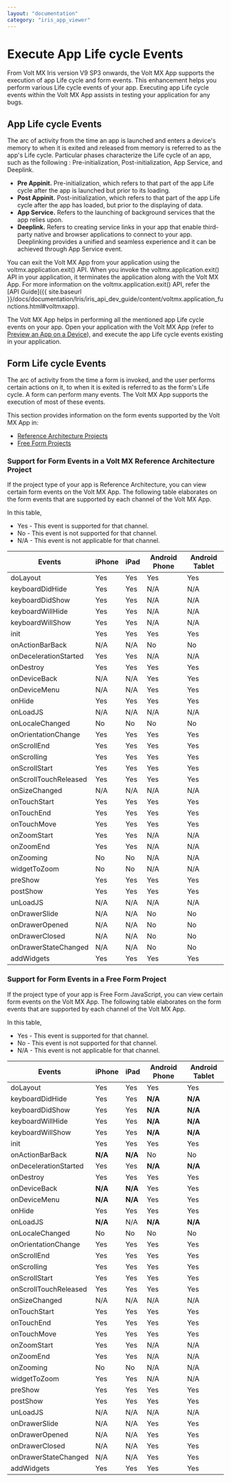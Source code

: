```yaml
---
layout: "documentation"
category: "iris_app_viewer"
---
```


# Execute App Life cycle Events

From Volt MX Iris version V9 SP3 onwards, the Volt MX App supports the execution of app Life cycle and form events. This enhancement helps you perform various Life cycle events of your app. Executing app Life cycle events within the Volt MX App assists in testing your application for any bugs.

## App Life cycle Events

The arc of activity from the time an app is launched and enters a device's memory to when it is exited and released from memory is referred to as the app's Life cycle. Particular phases characterize the Life cycle of an app, such as the following : Pre-initialization, Post-initialization, App Service, and Deeplink.

- **Pre Appinit.** Pre-initialization, which refers to that part of the app Life cycle after the app is launched but prior to its loading.
- **Post Appinit.** Post-initialization, which refers to that part of the app Life cycle after the app has loaded, but prior to the displaying of data.
- **App Service.** Refers to the launching of background services that the app relies upon.
- **Deeplink.** Refers to creating service links in your app that enable third-party native and browser applications to connect to your app. Deeplinking provides a unified and seamless experience and it can be achieved through App Service event.

You can exit the Volt MX App from your application using the voltmx.application.exit() API. When you invoke the voltmx.application.exit() API in your application, it terminates the application along with the Volt MX App. For more information on the voltmx.application.exit() API, refer the [API Guide]({{ site.baseurl }}/docs/documentation/Iris/iris_api_dev_guide/content/voltmx.application_functions.html#voltmxapp).

The Volt MX App helps in performing all the mentioned app Life cycle events on your app. Open your application with the Volt MX App (refer to [Preview an App on a Device](PreviewAnAppOnADevice.html)), and execute the app Life cycle events existing in your application.

## Form Life cycle Events

The arc of activity from the time a form is invoked, and the user performs certain actions on it, to when it is exited is referred to as the form's Life cycle. A form can perform many events. The Volt MX App supports the execution of most of these events.

This section provides information on the form events supported by the Volt MX App in:

- [Reference Architecture Projects](#support-for-form-events-in-a-volt-mx-reference-architecture-project)
- [Free Form Projects](#support-for-form-events-in-a-free-form-project)

### Support for Form Events in a Volt MX Reference Architecture Project

If the project type of your app is Reference Architecture, you can view certain form events on the Volt MX App. The following table elaborates on the form events that are supported by each channel of the Volt MX App.

In this table,

- Yes - This event is supported for that channel.
- No - This event is not supported for that channel.
- N/A - This event is not applicable for that channel.

| Events                | iPhone | iPad | Android Phone | Android Tablet |
| --------------------- | ------ | ---- | ------------- | -------------- |
| doLayout              | Yes    | Yes  | Yes           | Yes            |
| keyboardDidHide       | Yes    | Yes  | N/A           | N/A            |
| keyboardDidShow       | Yes    | Yes  | N/A           | N/A            |
| keyboardWillHide      | Yes    | Yes  | N/A           | N/A            |
| keyboardWillShow      | Yes    | Yes  | N/A           | N/A            |
| init                  | Yes    | Yes  | Yes           | Yes            |
| onActionBarBack       | N/A    | N/A  | No            | No             |
| onDecelerationStarted | Yes    | Yes  | N/A           | N/A            |
| onDestroy             | Yes    | Yes  | Yes           | Yes            |
| onDeviceBack          | N/A    | N/A  | Yes           | Yes            |
| onDeviceMenu          | N/A    | N/A  | Yes           | Yes            |
| onHide                | Yes    | Yes  | Yes           | Yes            |
| onLoadJS              | N/A    | N/A  | N/A           | N/A            |
| onLocaleChanged       | No     | No   | No            | No             |
| onOrientationChange   | Yes    | Yes  | Yes           | Yes            |
| onScrollEnd           | Yes    | Yes  | Yes           | Yes            |
| onScrolling           | Yes    | Yes  | Yes           | Yes            |
| onScrollStart         | Yes    | Yes  | Yes           | Yes            |
| onScrollTouchReleased | Yes    | Yes  | Yes           | Yes            |
| onSizeChanged         | N/A    | N/A  | N/A           | N/A            |
| onTouchStart          | Yes    | Yes  | Yes           | Yes            |
| onTouchEnd            | Yes    | Yes  | Yes           | Yes            |
| onTouchMove           | Yes    | Yes  | Yes           | Yes            |
| onZoomStart           | Yes    | Yes  | N/A           | N/A            |
| onZoomEnd             | Yes    | Yes  | N/A           | N/A            |
| onZooming             | No     | No   | N/A           | N/A            |
| widgetToZoom          | No     | No   | N/A           | N/A            |
| preShow               | Yes    | Yes  | Yes           | Yes            |
| postShow              | Yes    | Yes  | Yes           | Yes            |
| unLoadJS              | N/A    | N/A  | N/A           | N/A            |
| onDrawerSlide         | N/A    | N/A  | No            | No             |
| onDrawerOpened        | N/A    | N/A  | No            | No             |
| onDrawerClosed        | N/A    | N/A  | No            | No             |
| onDrawerStateChanged  | N/A    | N/A  | No            | No             |
| addWidgets            | Yes    | Yes  | Yes           | Yes            |

### Support for Form Events in a Free Form Project

If the project type of your app is Free Form JavaScript, you can view certain form events on the Volt MX App. The following table elaborates on the form events that are supported by each channel of the Volt MX App.

In this table,

- Yes - This event is supported for that channel.
- No - This event is not supported for that channel.
- N/A - This event is not applicable for that channel.

| Events                | iPhone  | iPad    | Android Phone | Android Tablet |
| --------------------- | ------- | ------- | ------------- | -------------- |
| doLayout              | Yes     | Yes     | Yes           | Yes            |
| keyboardDidHide       | Yes     | Yes     | **N/A**       | **N/A**        |
| keyboardDidShow       | Yes     | Yes     | **N/A**       | **N/A**        |
| keyboardWillHide      | Yes     | Yes     | **N/A**       | **N/A**        |
| keyboardWillShow      | Yes     | Yes     | **N/A**       | **N/A**        |
| init                  | Yes     | Yes     | Yes           | Yes            |
| onActionBarBack       | **N/A** | **N/A** | No            | No             |
| onDecelerationStarted | Yes     | Yes     | **N/A**       | **N/A**        |
| onDestroy             | Yes     | Yes     | Yes           | Yes            |
| onDeviceBack          | **N/A** | **N/A** | Yes           | Yes            |
| onDeviceMenu          | **N/A** | **N/A** | Yes           | Yes            |
| onHide                | Yes     | Yes     | Yes           | Yes            |
| onLoadJS              | **N/A** | N/A     | **N/A**       | **N/A**        |
| onLocaleChanged       | No      | No      | No            | No             |
| onOrientationChange   | Yes     | Yes     | Yes           | Yes            |
| onScrollEnd           | Yes     | Yes     | Yes           | Yes            |
| onScrolling           | Yes     | Yes     | Yes           | Yes            |
| onScrollStart         | Yes     | Yes     | Yes           | Yes            |
| onScrollTouchReleased | Yes     | Yes     | Yes           | Yes            |
| onSizeChanged         | N/A     | N/A     | N/A           | N/A            |
| onTouchStart          | Yes     | Yes     | Yes           | Yes            |
| onTouchEnd            | Yes     | Yes     | Yes           | Yes            |
| onTouchMove           | Yes     | Yes     | Yes           | Yes            |
| onZoomStart           | Yes     | Yes     | N/A           | N/A            |
| onZoomEnd             | Yes     | Yes     | N/A           | N/A            |
| onZooming             | No      | No      | N/A           | N/A            |
| widgetToZoom          | Yes     | Yes     | N/A           | N/A            |
| preShow               | Yes     | Yes     | Yes           | Yes            |
| postShow              | Yes     | Yes     | Yes           | Yes            |
| unLoadJS              | N/A     | N/A     | N/A           | N/A            |
| onDrawerSlide         | N/A     | N/A     | Yes           | Yes            |
| onDrawerOpened        | N/A     | N/A     | Yes           | Yes            |
| onDrawerClosed        | N/A     | N/A     | Yes           | Yes            |
| onDrawerStateChanged  | N/A     | N/A     | Yes           | Yes            |
| addWidgets            | Yes     | Yes     | Yes           | Yes            |
